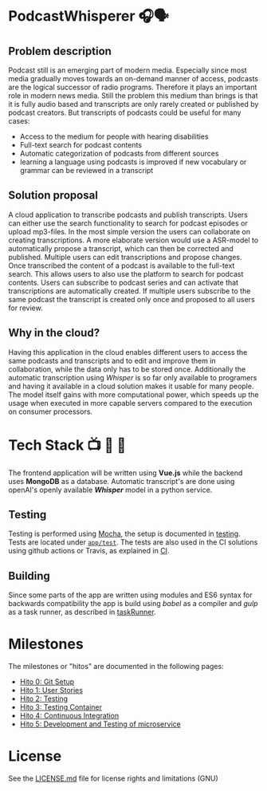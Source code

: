 # PodcastWhisperer 🎧🗣️
## Problem description

Podcast still is an emerging part of modern media. Especially since most media gradually moves towards an on-demand manner of access, podcasts are the logical successor of radio programs. Therefore it plays an important role in modern news media. Still the problem this medium than brings is that it is fully audio based and transcripts are only rarely created or published by podcast creators. But transcripts of podcasts could be useful for many cases: 
- Access to the medium for people with hearing disabilities
- Full-text search for podcast contents
- Automatic categorization of podcasts from different sources
- learning a language using podcasts is improved if new vocabulary or grammar can be reviewed in a transcript

## Solution proposal
A cloud application to transcribe podcasts and publish transcripts. Users can either use the search functionality to search for podcast episodes or upload mp3-files. In the most simple version the users can collaborate on creating transcriptions. A more elaborate version would use a ASR-model to automatically propose a transcript, which can then be corrected and published. Multiple users can edit transcriptions and propose changes. Once transcribed the content of a podcast is available to the full-text search. This allows users to also use the platform to search for podcast contents. Users can subscribe to podcast series and can activate that transcriptions are automatically created. If multiple users subscribe to the same podcast the transcript is created only once and proposed to all users for review.

## Why in the cloud?
Having this application in the cloud enables different users to access the same podcasts and transcripts and to edit and improve them in collaboration, while the data only has to be stored once. Additionally the automatic transcription using _Whisper_ is so far only available to programers and having it available in a cloud solution makes it usable for many people. The model itself gains with more computational power, which speeds up the usage when executed in more capable servers compared to the execution on consumer processors.

# Tech Stack 📺 💾 📡
The frontend application will be written using **Vue.js** while the backend uses **MongoDB** as a database. Automatic transcript's are done using openAI's openly available **_Whisper_** model in a python service.

## Testing
Testing is performed using [Mocha](https://mochajs.org/), the setup is documented in [testing](docs/testing.md). Tests are located under [`app/test`](app/test/). The tests are also used in the CI solutions using github actions or Travis, as explained in [CI](docs/CI.md).

## Building
Since some parts of the app are written using modules and ES6 syntax for backwards compatibility the app is build using *babel* as a compiler and *gulp* as a task runner, as described in [taskRunner](docs/taskRunner.md).

# Milestones
The milestones or "hitos" are documented in the following pages:
- [Hito 0: Git Setup](https://github.com/lrilling/podcastWhisperer/blob/main/docs/H0-git_setup.md)
- [Hito 1: User Stories](https://github.com/lrilling/podcastWhisperer/blob/main/docs/H1-user_stories.md)
- [Hito 2: Testing](https://github.com/lrilling/podcastWhisperer/blob/main/docs/H2-testing.md)
- [Hito 3: Testing Container](https://github.com/lrilling/podcastWhisperer/blob/main/docs/H3-testing-container.md)
- [Hito 4: Continuous Integration](docs/hitos/H4-CI.md)
- [Hito 5: Development and Testing of microservice](docs/hitos/H5-microservice.md)

# License
See the [LICENSE.md](./LICENSE.md) file for license rights and limitations (GNU)
